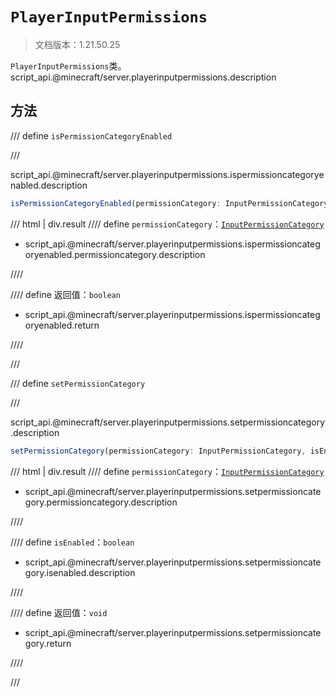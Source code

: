 # `PlayerInputPermissions`

> 文档版本：1.21.50.25

`PlayerInputPermissions`类。script_api.@minecraft/server.playerinputpermissions.description

## 方法

/// define
`isPermissionCategoryEnabled`


///

script_api.@minecraft/server.playerinputpermissions.ispermissioncategoryenabled.description

```js
isPermissionCategoryEnabled(permissionCategory: InputPermissionCategory): boolean
```

/// html | div.result
//// define
`permissionCategory`：[`InputPermissionCategory`](./inputpermissioncategory.md)

- script_api.@minecraft/server.playerinputpermissions.ispermissioncategoryenabled.permissioncategory.description


////

//// define
返回值：`boolean`

- script_api.@minecraft/server.playerinputpermissions.ispermissioncategoryenabled.return


////

///


/// define
`setPermissionCategory`


///

script_api.@minecraft/server.playerinputpermissions.setpermissioncategory.description

```js
setPermissionCategory(permissionCategory: InputPermissionCategory, isEnabled: boolean): void
```

/// html | div.result
//// define
`permissionCategory`：[`InputPermissionCategory`](./inputpermissioncategory.md)

- script_api.@minecraft/server.playerinputpermissions.setpermissioncategory.permissioncategory.description


////

//// define
`isEnabled`：`boolean`

- script_api.@minecraft/server.playerinputpermissions.setpermissioncategory.isenabled.description


////

//// define
返回值：`void`

- script_api.@minecraft/server.playerinputpermissions.setpermissioncategory.return


////

///

